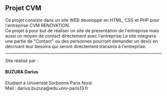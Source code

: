 <h2>Projet CVM</h2>
Ce projet consiste dans un site WEB developpé en HTML, CSS et PHP pour l'entreprise CVM RENOVATION.</br>
Ce projet à pour but de réaliser un site de presentation de l'entreprise mais aussi un moyen de contact directement avec l'entreprise.Le site integrera une partie de "Contact" ou des personnes pourront demander un devis en décrivant leur besoins qui seront directement transmis à l'entreprise.
<hr>
Site réalisé par :
<h4>BUZURA Darius</h4>
Etudiant à Univeristé Sorbonne Paris Nord</br>
Mail : darius.buzura@edu.univ-paris13.fr
